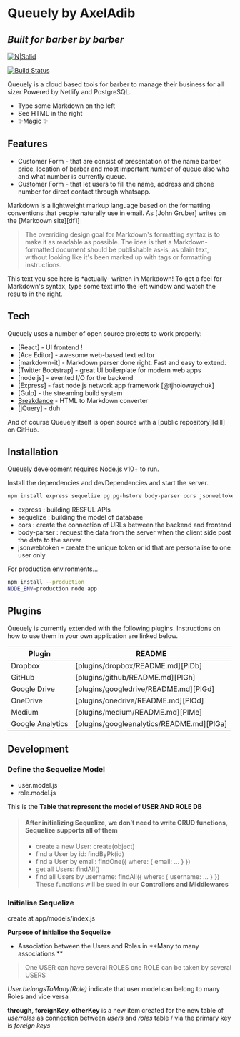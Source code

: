 # Queuely by AxelAdib

## _Built for barber by barber_

[![N|Solid](https://cldup.com/dTxpPi9lDf.thumb.png)](https://nodesource.com/products/nsolid)

[![Build Status](https://travis-ci.org/joemccann/dillinger.svg?branch=master)](https://travis-ci.org/joemccann/dillinger)

Queuely is a cloud based tools for barber to manage their business for all sizer
Powered by Netlify and PostgreSQL.

- Type some Markdown on the left
- See HTML in the right
- ✨Magic ✨

## Features

- Customer Form - that are consist of presentation of the name barber, price, location of barber and most important number of queue also who and what number is currently queue.
- Customer Form - that let users to fill the name, address and phone number for direct contact through whatsapp.

Markdown is a lightweight markup language based on the formatting conventions
that people naturally use in email.
As [John Gruber] writes on the [Markdown site][df1]

> The overriding design goal for Markdown's
> formatting syntax is to make it as readable
> as possible. The idea is that a
> Markdown-formatted document should be
> publishable as-is, as plain text, without
> looking like it's been marked up with tags
> or formatting instructions.

This text you see here is \*actually- written in Markdown! To get a feel
for Markdown's syntax, type some text into the left window and
watch the results in the right.

## Tech

Queuely uses a number of open source projects to work properly:

- [React] - UI frontend !
- [Ace Editor] - awesome web-based text editor
- [markdown-it] - Markdown parser done right. Fast and easy to extend.
- [Twitter Bootstrap] - great UI boilerplate for modern web apps
- [node.js] - evented I/O for the backend
- [Express] - fast node.js network app framework [@tjholowaychuk]
- [Gulp] - the streaming build system
- [Breakdance](https://breakdance.github.io/breakdance/) - HTML
  to Markdown converter
- [jQuery] - duh

And of course Queuely itself is open source with a [public repository][dill]
on GitHub.

## Installation

Queuely development requires [Node.js](https://nodejs.org/) v10+ to run.

Install the dependencies and devDependencies and start the server.

```sh
npm install express sequelize pg pg-hstore body-parser cors jsonwebtoken bcryptjs --save
```
- express : building RESFUL APIs
- sequelize : building the model of database
- cors : create the connection of URLs between the backend and frontend
- body-parser : request the data from the server when the client side post the data to the server
- jsonwebtoken - create the unique token or id that are personalise to one user only

For production environments...

```sh
npm install --production
NODE_ENV=production node app
```

## Plugins

Queuely is currently extended with the following plugins.
Instructions on how to use them in your own application are linked below.

| Plugin           | README                                    |
| ---------------- | ----------------------------------------- |
| Dropbox          | [plugins/dropbox/README.md][PlDb]         |
| GitHub           | [plugins/github/README.md][PlGh]          |
| Google Drive     | [plugins/googledrive/README.md][PlGd]     |
| OneDrive         | [plugins/onedrive/README.md][PlOd]        |
| Medium           | [plugins/medium/README.md][PlMe]          |
| Google Analytics | [plugins/googleanalytics/README.md][PlGa] |

## Development

### Define the Sequelize Model

- user.model.js
- role.model.js

This is the **Table that represent the model of USER AND ROLE DB**
> #### After initializing Sequelize, we don’t need to write CRUD functions, Sequelize supports all of them
>
> -  create a new User: create(object)
> - find a User by id: findByPk(id)
> - find a User by email: findOne({ where: { email: ... } })
> - get all Users: findAll()
> - find all Users by username: findAll({ where: { username: ... } })
> These functions will be sued in our **Controllers and Middlewares**

### Initialise Sequelize

create at app/models/index.js

**Purpose of initialise the Sequelize**
- Association between the Users and Roles in **Many to many associations **
> One USER can have several ROLES
> one ROLE can be taken by several USERS

_User.belongsToMany(Role)_ indicate that user model can belong to many Roles and vice versa

**through, foreignKey, otherKey** is a new item created for the new table of _userroles_ as connection between _users_ and _roles_ table /
via the primary key is _foreign keys_
